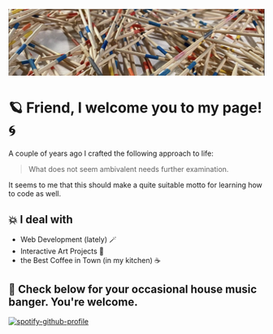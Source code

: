 ![Header image](./images/mikado_header.png)

# :ringed_planet: Friend, I welcome you to my page! :cyclone:

A couple of years ago I crafted the following approach to life: 


>What does not seem ambivalent needs further examination.


It seems to me that this should make a quite suitable motto for learning how to code as well.

## :boom: I deal with

- Web Development (lately) :magic_wand:
- Interactive Art Projects :slot_machine:
- the Best Coffee in Town (in my kitchen) :coffee:

## :dvd: Check below for your occasional house music banger. You're welcome.

[![spotify-github-profile](https://spotify-github-profile.vercel.app/api/view?uid=torbenjost&cover_image=true&theme=default&show_offline=false&background_color=121212&interchange=false)](https://github.com/kittinan/spotify-github-profile)
